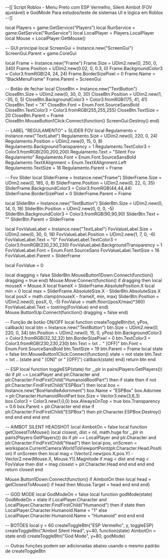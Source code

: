 --[[ 
  Script Roblox - Menu Preto com ESP Vermelho, Silent Aimbot (FOV ajustável) e GodMode
  Para estudos/teste de sistemas UI e lógica em Roblox
--]]

local Players = game:GetService("Players")
local RunService = game:GetService("RunService")
local LocalPlayer = Players.LocalPlayer
local Mouse = LocalPlayer:GetMouse()

-- GUI principal
local ScreenGui = Instance.new("ScreenGui")
ScreenGui.Parent = game.CoreGui

local Frame = Instance.new("Frame")
Frame.Size = UDim2.new(0, 250, 0, 340)
Frame.Position = UDim2.new(0.02, 0, 0.3, 0)
Frame.BackgroundColor3 = Color3.fromRGB(24, 24, 24)
Frame.BorderSizePixel = 0
Frame.Name = "BlackMenuFrame"
Frame.Parent = ScreenGui

-- Botão de fechar
local CloseBtn = Instance.new("TextButton")
CloseBtn.Size = UDim2.new(0, 30, 0, 30)
CloseBtn.Position = UDim2.new(1, -35, 0, 5)
CloseBtn.BackgroundColor3 = Color3.fromRGB(175, 41, 41)
CloseBtn.Text = "X"
CloseBtn.Font = Enum.Font.SourceSansBold
CloseBtn.TextColor3 = Color3.fromRGB(255,255,255)
CloseBtn.TextSize = 20
CloseBtn.Parent = Frame
CloseBtn.MouseButton1Click:Connect(function() ScreenGui:Destroy() end)

-- LABEL "REGULAMENTO" + SLIDER FOV
local Regulamento = Instance.new("TextLabel")
Regulamento.Size = UDim2.new(0, 220, 0, 24)
Regulamento.Position = UDim2.new(0, 15, 0, 8)
Regulamento.BackgroundTransparency = 1
Regulamento.TextColor3 = Color3.fromRGB(200,200,200)
Regulamento.Text = "Silent Fov Regulamento"
Regulamento.Font = Enum.Font.SourceSansBold
Regulamento.TextXAlignment = Enum.TextXAlignment.Left
Regulamento.TextSize = 16
Regulamento.Parent = Frame

-- Fov Slider
local SliderFrame = Instance.new("Frame")
SliderFrame.Size = UDim2.new(0, 185, 0, 8)
SliderFrame.Position = UDim2.new(0, 22, 0, 35)
SliderFrame.BackgroundColor3 = Color3.fromRGB(44,44,44)
SliderFrame.BorderSizePixel = 0
SliderFrame.Parent = Frame

local SliderBtn = Instance.new("TextButton")
SliderBtn.Size = UDim2.new(0, 14, 0, 18)
SliderBtn.Position = UDim2.new(0, 0, 0, -5)
SliderBtn.BackgroundColor3 = Color3.fromRGB(90,90,90)
SliderBtn.Text = ""
SliderBtn.Parent = SliderFrame

local FovValueLabel = Instance.new("TextLabel")
FovValueLabel.Size = UDim2.new(0, 30, 0, 18)
FovValueLabel.Position = UDim2.new(1, 7, 0, -6)
FovValueLabel.Text = "0"
FovValueLabel.TextColor3 = Color3.fromRGB(230,230,230)
FovValueLabel.BackgroundTransparency = 1
FovValueLabel.Font = Enum.Font.SourceSans
FovValueLabel.TextSize = 16
FovValueLabel.Parent = SliderFrame

local FovValue = 0

local dragging = false
SliderBtn.MouseButton1Down:Connect(function()
    dragging = true
end)
Mouse.Move:Connect(function()
    if dragging then
        local mouseX = Mouse.X
        local frameX = SliderFrame.AbsolutePosition.X
        local min = 0
        local max = SliderFrame.AbsoluteSize.X - SliderBtn.AbsoluteSize.X
        local posX = math.clamp(mouseX - frameX, min, max)
        SliderBtn.Position = UDim2.new(0, posX, 0, -5)
        FovValue = math.floor((posX/max)*360)
        FovValueLabel.Text = tostring(FovValue)
    end
end)
Mouse.Button1Up:Connect(function()
    dragging = false
end)

-- Função de botão ON/OFF
local function createToggleBtn(txt, yPos, callback)
    local btn = Instance.new("TextButton")
    btn.Size = UDim2.new(0, 220, 0, 34)
    btn.Position = UDim2.new(0, 15, 0, yPos)
    btn.BackgroundColor3 = Color3.fromRGB(32,32,32)
    btn.BorderSizePixel = 0
    btn.TextColor3 = Color3.fromRGB(230,230,230)
    btn.Text = txt .. " [OFF]"
    btn.Font = Enum.Font.SourceSansBold
    btn.TextSize = 19
    btn.Parent = Frame
    local state = false
    btn.MouseButton1Click:Connect(function()
        state = not state
        btn.Text = txt .. (state and " [ON]" or " [OFF]")
        callback(state)
    end)
    return btn
end

-- ESP
local function toggleESP(state)
    for _,plr in pairs(Players:GetPlayers()) do
        if plr ~= LocalPlayer and plr.Character and plr.Character:FindFirstChild("HumanoidRootPart") then
            if state then
                if not plr.Character:FindFirstChild("ESPBox") then
                    local box = Instance.new("BoxHandleAdornment")
                    box.Name = "ESPBox"
                    box.Adornee = plr.Character.HumanoidRootPart
                    box.Size = Vector3.new(3,6,3)
                    box.Color3 = Color3.new(1,0,0)
                    box.AlwaysOnTop = true
                    box.Transparency = 0.6
                    box.Parent = plr.Character
                end
            else
                if plr.Character:FindFirstChild("ESPBox") then
                    plr.Character.ESPBox:Destroy()
                end
            end
        end
    end
end

-- AIMBOT SILENT HEADSHOT
local AimbotOn = false
local function getClosestToMouse()
    local closest, dist = nil, math.huge
    for _,plr in pairs(Players:GetPlayers()) do
        if plr ~= LocalPlayer and plr.Character and plr.Character:FindFirstChild("Head") then
            local pos, onScreen = workspace.CurrentCamera:WorldToViewportPoint(plr.Character.Head.Position)
            if onScreen then
                local mag = (Vector2.new(pos.X,pos.Y) - Vector2.new(Mouse.X, Mouse.Y)).Magnitude
                if mag < dist and mag < FovValue then
                    dist = mag
                    closest = plr.Character.Head
                end
            end
        end
    end
    return closest
end

Mouse.Button1Down:Connect(function()
    if AimbotOn then
        local head = getClosestToMouse()
        if head then
            Mouse.Target = head
        end
    end
end)

-- GOD MODE
local GodModeOn = false
local function godMode(state)
    GodModeOn = state
    if LocalPlayer.Character and LocalPlayer.Character:FindFirstChild("Humanoid") then
        if state then
            LocalPlayer.Character.Humanoid.Name = "1"
        else
            LocalPlayer.Character.Humanoid.Name = "Humanoid"
        end
    end
end

-- BOTÕES
local y = 60
createToggleBtn("ESP Vermelho", y, toggleESP)
createToggleBtn("Aimbot Silent Head", y+40, function(state) AimbotOn = state end)
createToggleBtn("God Mode", y+80, godMode)

-- Outras funções podem ser adicionadas abaixo usando o mesmo padrão de createToggleBtn
